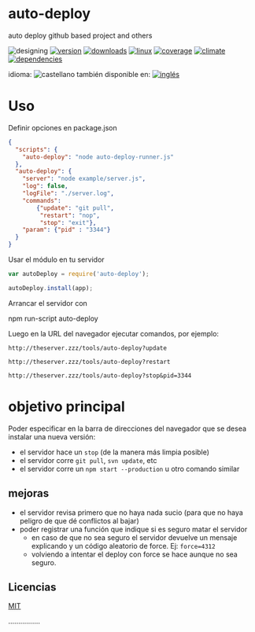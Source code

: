 <!-- multilang from README.md




NO MODIFIQUE ESTE ARCHIVO. FUE GENERADO AUTOMÁTICAMENTE POR multilang.js




-->
# auto-deploy
auto deploy github based project and others


![designing](https://img.shields.io/badge/stability-desgining-red.svg)
[![version](https://img.shields.io/npm/v/auto-deploy.svg)](https://npmjs.org/package/auto-deploy)
[![downloads](https://img.shields.io/npm/dm/auto-deploy.svg)](https://npmjs.org/package/auto-deploy)
[![linux](https://img.shields.io/travis/codenautas/auto-deploy/master.svg)](https://travis-ci.org/codenautas/auto-deploy)
[![coverage](https://img.shields.io/coveralls/codenautas/auto-deploy/master.svg)](https://coveralls.io/r/codenautas/auto-deploy)
[![climate](https://img.shields.io/codeclimate/github/codenautas/auto-deploy.svg)](https://codeclimate.com/github/codenautas/auto-deploy)
[![dependencies](https://img.shields.io/david/codenautas/auto-deploy.svg)](https://david-dm.org/codenautas/auto-deploy)

<!--multilang buttons-->

idioma: ![castellano](https://raw.githubusercontent.com/codenautas/multilang/master/img/lang-es.png)
también disponible en:
[![inglés](https://raw.githubusercontent.com/codenautas/multilang/master/img/lang-en.png)](README.md)

# Uso
Definir opciones en package.json

```json
{
  "scripts": {
    "auto-deploy": "node auto-deploy-runner.js"
  },
  "auto-deploy": {
    "server": "node example/server.js",
    "log": false,
    "logFile": "./server.log",
    "commands":
        {"update": "git pull",
         "restart": "nop",
         "stop": "exit"},
    "param": {"pid" : "3344"}
  }
}

```

Usar el módulo en tu servidor

```js
var autoDeploy = require('auto-deploy');

autoDeploy.install(app);

```


Arrancar el servidor con


npm run-script auto-deploy


Luego en la URL del navegador ejecutar comandos, por ejemplo:


`http://theserver.zzz/tools/auto-deploy?update`

`http://theserver.zzz/tools/auto-deploy?restart`

`http://theserver.zzz/tools/auto-deploy?stop&pid=3344`


# objetivo principal

Poder especificar en la barra de direcciones del navegador que se desea instalar una nueva versión:
* el servidor hace un `stop` (de la manera más limpia posible)
* el servidor corre `git pull`, `svn update`, etc
* el servidor corre un `npm start --production` u otro comando similar

## mejoras

* el servidor revisa primero que no haya nada sucio (para que no haya peligro de que dé conflictos al bajar)
* poder registrar una función que indique si es seguro matar el servidor 
  * en caso de que no sea seguro el servidor devuelve un mensaje explicando y un código aleatorio de force. Ej: `force=4312`
  * volviendo a intentar el deploy con force se hace aunque no sea seguro. 


## Licencias


[MIT](LICENSE)

................